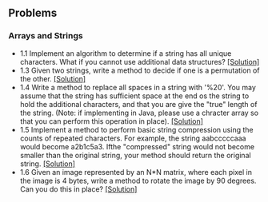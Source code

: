 ## Problems

### Arrays and Strings
- 1.1 Implement an algorithm to determine if a string has all unique characters. What if you cannot use additional data structures? [[Solution]](../code/1.1.java)
- 1.3 Given two strings, write a method to decide if one is a permutation of the other. [[Solution]](../code/1.3.java)
- 1.4 Write a method to replace all spaces in a string with '%20'. You may assume that the string has sufficient space at the end os the string to hold the additional characters, and that you are give the "true" length of the string. (Note: if implementing in Java, please use a chracter array so that you can perform this operation in place). [[Solution]](../code/1.4.java)
- 1.5 Implement a method to perform basic string compression using the counts of repeated characters. For example, the string aabcccccaaa would become a2b1c5a3. Ifthe "compressed" string would not become smaller than the original string, your method should return the original string. [[Solution]](../code/1.5.java)
- 1.6 Given an image represented by an N*N matrix, where each pixel in the image is 4 bytes, write a method to rotate the image by 90 degrees. Can you do this in place? [[Solution]](https://github.com/hxwang/Leetcode/blob/master/code/Rotate-Image.java)
